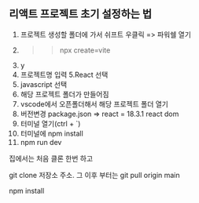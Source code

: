 ## 리액트 프로젝트 초기 설정하는 법

1. 프로젝트 생성할 폴더에 가서 쉬프트 우클릭 => 파워쉘 열기
2. >> npx create=vite
3. y
4. 프로젝트명 입력
5.React 선택
6. javascript 선택
7. 해당 프로젝트 폴더가 만들어짐
8. vscode에서 오픈폴더해서 해당 프로젝트 폴더 열기
9. 버전변경 package.json => react = 18.3.1 react dom
10. 터미널 열기(ctrl + `)
11. 터미널에 npm install
12. npm run dev

집에서는 처음 클론 한번 하고

git clone 저장소 주소.
그 이후 부터는 git pull origin main



npm install
